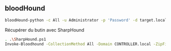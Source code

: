 ## bloodHound

```sh
bloodHound-python -c All -u Administrator -p 'Password' -d target.local -ns 10.10.x.x
```

Récupérer du butin avec SharpHound

```sh
. .\SharpHound.ps1
Invoke-Bloodhound -CollectionMethod All -Domain CONTROLLER.local -ZipFileName loot.zip
```


